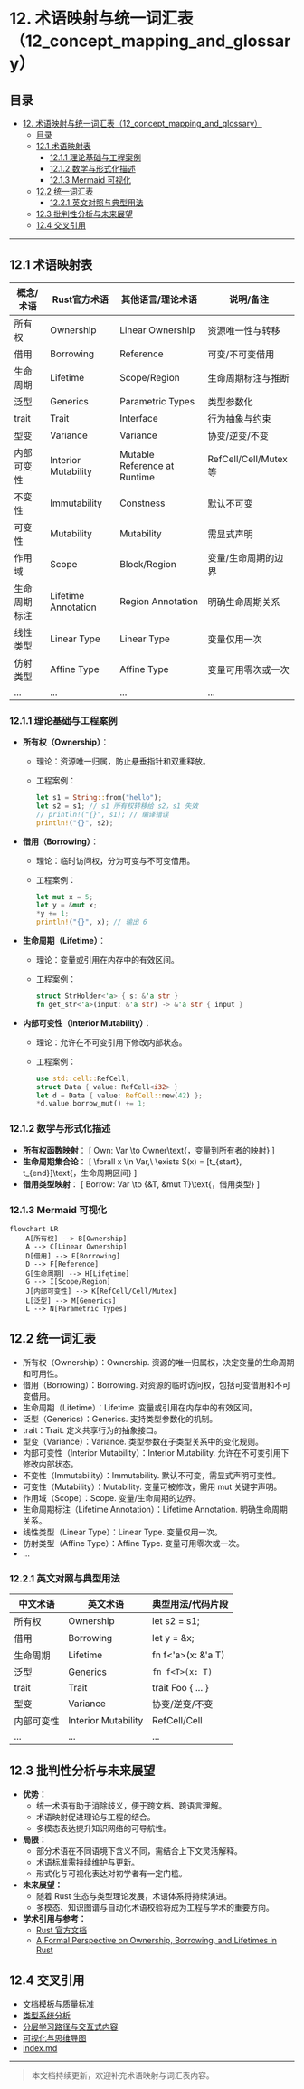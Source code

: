 # 12. 术语映射与统一词汇表（12_concept_mapping_and_glossary）

## 目录

- [12. 术语映射与统一词汇表（12\_concept\_mapping\_and\_glossary）](#12-术语映射与统一词汇表12_concept_mapping_and_glossary)
  - [目录](#目录)
  - [12.1 术语映射表](#121-术语映射表)
    - [12.1.1 理论基础与工程案例](#1211-理论基础与工程案例)
    - [12.1.2 数学与形式化描述](#1212-数学与形式化描述)
    - [12.1.3 Mermaid 可视化](#1213-mermaid-可视化)
  - [12.2 统一词汇表](#122-统一词汇表)
    - [12.2.1 英文对照与典型用法](#1221-英文对照与典型用法)
  - [12.3 批判性分析与未来展望](#123-批判性分析与未来展望)
  - [12.4 交叉引用](#124-交叉引用)

---

## 12.1 术语映射表

| 概念/术语         | Rust官方术语 | 其他语言/理论术语 | 说明/备注           |
|-------------------|--------------|------------------|---------------------|
| 所有权            | Ownership    | Linear Ownership | 资源唯一性与转移     |
| 借用              | Borrowing    | Reference        | 可变/不可变借用      |
| 生命周期          | Lifetime     | Scope/Region     | 生命周期标注与推断   |
| 泛型              | Generics     | Parametric Types | 类型参数化           |
| trait             | Trait        | Interface        | 行为抽象与约束       |
| 型变              | Variance     | Variance         | 协变/逆变/不变       |
| 内部可变性        | Interior Mutability | Mutable Reference at Runtime | RefCell/Cell/Mutex等 |
| 不变性            | Immutability | Constness        | 默认不可变           |
| 可变性            | Mutability   | Mutability       | 需显式声明           |
| 作用域            | Scope        | Block/Region     | 变量/生命周期的边界   |
| 生命周期标注      | Lifetime Annotation | Region Annotation | 明确生命周期关系     |
| 线性类型          | Linear Type  | Linear Type      | 变量仅用一次         |
| 仿射类型          | Affine Type  | Affine Type      | 变量可用零次或一次   |
| ...               | ...          | ...              | ...                 |

### 12.1.1 理论基础与工程案例

- **所有权（Ownership）**：
  - 理论：资源唯一归属，防止悬垂指针和双重释放。
  - 工程案例：

    ```rust
    let s1 = String::from("hello");
    let s2 = s1; // s1 所有权转移给 s2，s1 失效
    // println!("{}", s1); // 编译错误
    println!("{}", s2);
    ```

- **借用（Borrowing）**：
  - 理论：临时访问权，分为可变与不可变借用。
  - 工程案例：

    ```rust
    let mut x = 5;
    let y = &mut x;
    *y += 1;
    println!("{}", x); // 输出 6
    ```

- **生命周期（Lifetime）**：
  - 理论：变量或引用在内存中的有效区间。
  - 工程案例：

    ```rust
    struct StrHolder<'a> { s: &'a str }
    fn get_str<'a>(input: &'a str) -> &'a str { input }
    ```

- **内部可变性（Interior Mutability）**：
  - 理论：允许在不可变引用下修改内部状态。
  - 工程案例：

    ```rust
    use std::cell::RefCell;
    struct Data { value: RefCell<i32> }
    let d = Data { value: RefCell::new(42) };
    *d.value.borrow_mut() += 1;
    ```

### 12.1.2 数学与形式化描述

- **所有权函数映射**：
  \[
  Own: Var \to Owner\text{，变量到所有者的映射}
  \]
- **生命周期集合论**：
  \[
  \forall x \in Var,\ \exists S(x) = [t_{start}, t_{end}]\text{，生命周期区间}
  \]
- **借用类型映射**：
  \[
  Borrow: Var \to \{&T, &mut T\}\text{，借用类型}
  \]

### 12.1.3 Mermaid 可视化

```mermaid
flowchart LR
    A[所有权] --> B[Ownership]
    A --> C[Linear Ownership]
    D[借用] --> E[Borrowing]
    D --> F[Reference]
    G[生命周期] --> H[Lifetime]
    G --> I[Scope/Region]
    J[内部可变性] --> K[RefCell/Cell/Mutex]
    L[泛型] --> M[Generics]
    L --> N[Parametric Types]
```

## 12.2 统一词汇表

- 所有权（Ownership）：Ownership. 资源的唯一归属权，决定变量的生命周期和可用性。
- 借用（Borrowing）：Borrowing. 对资源的临时访问权，包括可变借用和不可变借用。
- 生命周期（Lifetime）：Lifetime. 变量或引用在内存中的有效区间。
- 泛型（Generics）：Generics. 支持类型参数化的机制。
- trait：Trait. 定义共享行为的抽象接口。
- 型变（Variance）：Variance. 类型参数在子类型关系中的变化规则。
- 内部可变性（Interior Mutability）：Interior Mutability. 允许在不可变引用下修改内部状态。
- 不变性（Immutability）：Immutability. 默认不可变，需显式声明可变性。
- 可变性（Mutability）：Mutability. 变量可被修改，需用 mut 关键字声明。
- 作用域（Scope）：Scope. 变量/生命周期的边界。
- 生命周期标注（Lifetime Annotation）：Lifetime Annotation. 明确生命周期关系。
- 线性类型（Linear Type）：Linear Type. 变量仅用一次。
- 仿射类型（Affine Type）：Affine Type. 变量可用零次或一次。
- ...

### 12.2.1 英文对照与典型用法

| 中文术语   | 英文术语         | 典型用法/代码片段 |
|------------|------------------|-------------------|
| 所有权     | Ownership        | let s2 = s1;      |
| 借用       | Borrowing        | let y = &x;       |
| 生命周期   | Lifetime         | fn f<'a>(x: &'a T)|
| 泛型       | Generics         | `fn f<T>(x: T)`   |
| trait      | Trait            | trait Foo { ... } |
| 型变       | Variance         | 协变/逆变/不变     |
| 内部可变性 | Interior Mutability | RefCell/Cell     |
| ...        | ...              | ...               |

## 12.3 批判性分析与未来展望

- **优势：**
  - 统一术语有助于消除歧义，便于跨文档、跨语言理解。
  - 术语映射促进理论与工程的结合。
  - 多模态表达提升知识网络的可导航性。
- **局限：**
  - 部分术语在不同语境下含义不同，需结合上下文灵活解释。
  - 术语标准需持续维护与更新。
  - 形式化与可视化表达对初学者有一定门槛。
- **未来展望：**
  - 随着 Rust 生态与类型理论发展，术语体系将持续演进。
  - 多模态、知识图谱与自动化术语校验将成为工程与学术的重要方向。
- **学术引用与参考：**
  - [Rust 官方文档](https://doc.rust-lang.org/book/)
  - [A Formal Perspective on Ownership, Borrowing, and Lifetimes in Rust](https://arxiv.org/abs/1809.00738)

## 12.4 交叉引用

- [文档模板与质量标准](11_template_and_quality_standard.md)
- [类型系统分析](../02_type_system/index.md)
- [分层学习路径与交互式内容](09_learning_path_and_interactive.md)
- [可视化与思维导图](10_visualization_and_mindmap.md)
- [index.md](../00_master_index.md)

---

> 本文档持续更新，欢迎补充术语映射与词汇表内容。

